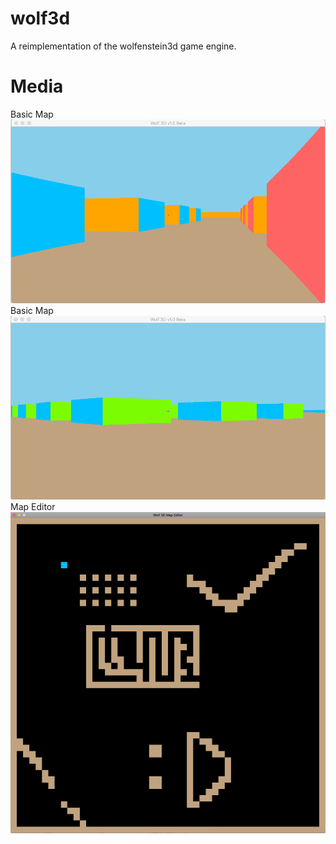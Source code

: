 # wolf3d
A reimplementation of the wolfenstein3d game engine.

# Media

Basic Map
![screen1](images/1.png)
Basic Map
![screen1](images/2.png)
Map Editor
![screen1](images/3.png)
